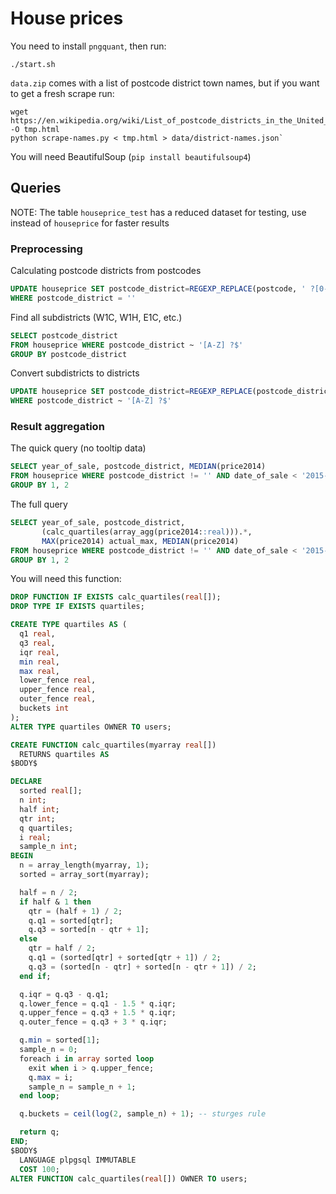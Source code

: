 # House prices

You need to install `pngquant`, then run:
```
./start.sh
```

`data.zip` comes with a list of postcode district town names, but if you want to get a fresh scrape
run:
```
wget https://en.wikipedia.org/wiki/List_of_postcode_districts_in_the_United_Kingdom -O tmp.html
python scrape-names.py < tmp.html > data/district-names.json`
```
You will need BeautifulSoup (`pip install beautifulsoup4`)

## Queries

NOTE: The table `houseprice_test` has a reduced dataset for testing, use instead of `houseprice` for
faster results

### Preprocessing

Calculating postcode districts from postcodes

```sql
UPDATE houseprice SET postcode_district=REGEXP_REPLACE(postcode, ' ?[0-9][A-Z][A-Z]$', '')
WHERE postcode_district = ''
```

Find all subdistricts (W1C, W1H, E1C, etc.)

```sql
SELECT postcode_district
FROM houseprice WHERE postcode_district ~ '[A-Z] ?$'
GROUP BY postcode_district
```

Convert subdistricts to districts
```sql
UPDATE houseprice SET postcode_district=REGEXP_REPLACE(postcode_district, '[A-Z] ?$', '')
WHERE postcode_district ~ '[A-Z] ?$'
```

### Result aggregation

The quick query (no tooltip data)
```sql
SELECT year_of_sale, postcode_district, MEDIAN(price2014)
FROM houseprice WHERE postcode_district != '' AND date_of_sale < '2015-01-01'
GROUP BY 1, 2
```

The full query
```sql
SELECT year_of_sale, postcode_district,
       (calc_quartiles(array_agg(price2014::real))).*,
       MAX(price2014) actual_max, MEDIAN(price2014)
FROM houseprice WHERE postcode_district != '' AND date_of_sale < '2015-01-01'
GROUP BY 1, 2
```

You will need this function:
```sql
DROP FUNCTION IF EXISTS calc_quartiles(real[]);
DROP TYPE IF EXISTS quartiles;

CREATE TYPE quartiles AS (
  q1 real,
  q3 real,
  iqr real,
  min real,
  max real,
  lower_fence real,
  upper_fence real,
  outer_fence real,
  buckets int
);
ALTER TYPE quartiles OWNER TO users;

CREATE FUNCTION calc_quartiles(myarray real[])
  RETURNS quartiles AS
$BODY$

DECLARE
  sorted real[];
  n int;
  half int;
  qtr int;
  q quartiles;
  i real;
  sample_n int;
BEGIN
  n = array_length(myarray, 1);
  sorted = array_sort(myarray);

  half = n / 2;
  if half & 1 then
    qtr = (half + 1) / 2;
    q.q1 = sorted[qtr];
    q.q3 = sorted[n - qtr + 1];
  else
    qtr = half / 2;
    q.q1 = (sorted[qtr] + sorted[qtr + 1]) / 2;
    q.q3 = (sorted[n - qtr] + sorted[n - qtr + 1]) / 2;
  end if;

  q.iqr = q.q3 - q.q1;
  q.lower_fence = q.q1 - 1.5 * q.iqr;
  q.upper_fence = q.q3 + 1.5 * q.iqr;
  q.outer_fence = q.q3 + 3 * q.iqr;

  q.min = sorted[1];
  sample_n = 0;
  foreach i in array sorted loop
    exit when i > q.upper_fence;
    q.max = i;
    sample_n = sample_n + 1;
  end loop;

  q.buckets = ceil(log(2, sample_n) + 1); -- sturges rule

  return q;
END;
$BODY$
  LANGUAGE plpgsql IMMUTABLE
  COST 100;
ALTER FUNCTION calc_quartiles(real[]) OWNER TO users;
```
